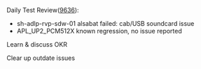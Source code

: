 Daily Test Review([9636](https://sof-ci.sh.intel.com/#/result/planresultdetail/9636)):

* sh-adlp-rvp-sdw-01 alsabat failed: cab/USB soundcard issue
* APL_UP2_PCM512X known regression, no issue reported

Learn & discuss OKR

Clear up outdate issues
